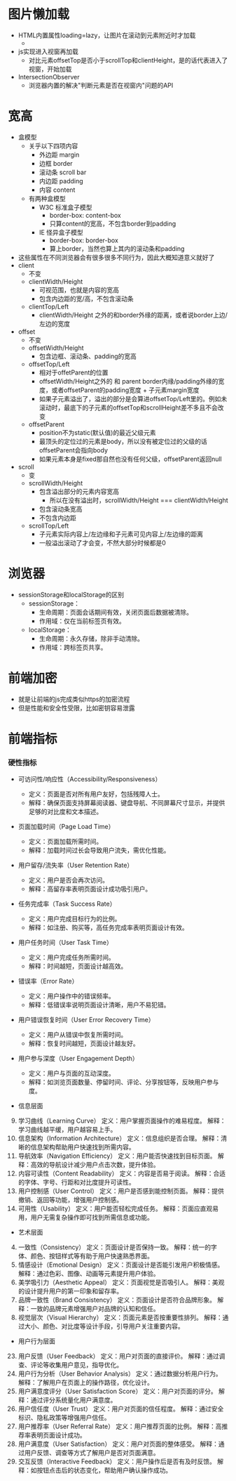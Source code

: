 # 图片懒加载
- HTML内置属性loading=lazy，让图片在滚动到元素附近时才加载
    - <img source='/xxx.jpg' loading='lazy' alt=''>
- js实现进入视窗再加载
    - 对比元素offsetTop是否小于scrollTop和clientHeight，是的话代表进入了视窗，开始加载
- IntersectionObserver
    - 浏览器内置的解决"判断元素是否在视窗内"问题的API


# 宽高
- 盒模型
    - 关乎以下四项内容
        - 外边距 margin
        - 边框 border
        - 滚动条 scroll bar
        - 内边距 padding
        - 内容 content
    - 有两种盒模型
        - W3C 标准盒子模型
            - border-box: content-box
            - 只算content的宽高，不包含border到padding
        - IE 怪异盒子模型
            - border-box: border-box
            - 算上border，当然也算上其内的滚动条和padding
- 这些属性在不同浏览器会有很多很多不同行为，因此大概知道意义就好了
- client
    - 不变
    - clientWidth/Height
        - 可视范围，也就是内容的宽高
        - 包含内边距的宽/高，不包含滚动条
    - clientTop/Left
        - clientWidth/Height 之外的和border外缘的距离，或者说border上边/左边的宽度
- offset
    - 不变
    - offsetWidth/Height
        - 包含边框、滚动条、padding的宽高
    - offsetTop/Left
        - 相对于offetParent的位置
        - offsetWidth/Height之外的 和 parent border内缘/padding外缘的宽度，或者offsetParent的padding宽度 + 子元素margin宽度
        - 如果子元素溢出了，溢出的部分是会算进offsetTop/Left里的。例如未滚动时，最底下的子元素的offsetTop和scrollHeight差不多且不会改变
    - offsetParent
        - position不为static(默认值)的最近父级元素
        - 最顶头的定位过的元素是body，所以没有被定位过的父级的话offsetParent会指向body
        - 如果元素本身是fixed那自然也没有任何父级，offsetParent返回null
- scroll
    - 变
    - scrollWidth/Height
        - 包含溢出部分的元素内容宽高
            - 所以在没有溢出时，scrollWidth/Height === clientWidth/Height
        - 包含滚动条宽高
        - 不包含内边距
    - scrollTop/Left
        - 子元素实际内容上/左边缘和子元素可见内容上/左边缘的距离
        - 一般溢出滚动了才会变，不然大部分时候都是0

# 浏览器
- sessionStorage和localStorage的区别
    - sessionStorage：
        - 生命周期：页面会话期间有效，关闭页面后数据被清除。
        - 作用域：仅在当前标签页有效。
    - localStorage：
        - 生命周期：永久存储，除非手动清除。
        - 作用域：跨标签页共享。

# 前端加密
- 就是让前端的js完成类似https的加密流程
- 但是性能和安全性受限，比如密钥容易泄露


# 前端指标
### 硬性指标
- 可访问性/响应性（Accessibility/Responsiveness）
    - 定义：页面是否对所有用户友好，包括残障人士。
    - 解释：确保页面支持屏幕阅读器、键盘导航、不同屏幕尺寸显示，并提供足够的对比度和文本描述。
- 页面加载时间（Page Load Time）
    - 定义：页面加载所需时间。
    - 解释：加载时间过长会导致用户流失，需优化性能。
- 用户留存/流失率（User Retention Rate）
    - 定义：用户是否会再次访问。
    - 解释：高留存率表明页面设计成功吸引用户。
- 任务完成率（Task Success Rate）
    - 定义：用户完成目标行为的比例。
    - 解释：如注册、购买等，高任务完成率表明页面设计有效。
- 用户任务时间（User Task Time）
    - 定义：用户完成任务所需时间。
    - 解释：时间越短，页面设计越高效。
- 错误率（Error Rate）
    - 定义：用户操作中的错误频率。
    - 解释：低错误率说明页面设计清晰，用户不易犯错。
- 用户错误恢复时间（User Error Recovery Time）
    - 定义：用户从错误中恢复所需时间。
    - 解释：恢复时间越短，页面设计越友好。
- 用户参与深度（User Engagement Depth）
    - 定义：用户与页面的互动深度。
    - 解释：如浏览页面数量、停留时间、评论、分享按钮等，反映用户参与度。



- 信息层面
9. 学习曲线（Learning Curve）
定义：用户掌握页面操作的难易程度。
解释：学习曲线越平缓，用户越容易上手。
11. 信息架构（Information Architecture）
定义：信息组织是否合理。
解释：清晰的信息架构帮助用户快速找到所需内容。
12. 导航效率（Navigation Efficiency）
定义：用户能否快速找到目标页面。
解释：高效的导航设计减少用户点击次数，提升体验。
13. 内容可读性（Content Readability）
定义：内容是否易于阅读。
解释：合适的字体、字号、行距和对比度提升可读性。
18. 用户控制感（User Control）
定义：用户是否感到能控制页面。
解释：提供撤销、返回等功能，增强用户控制感。
1. 可用性（Usability）
定义：用户能否轻松完成任务。
解释：页面应直观易用，用户无需复杂操作即可找到所需信息或功能。




- 艺术层面
4. 一致性（Consistency）
定义：页面设计是否保持一致。
解释：统一的字体、颜色、按钮样式等有助于用户快速熟悉界面。
10. 情感设计（Emotional Design）
定义：页面设计是否能引发用户积极情感。
解释：通过色彩、图像、动画等元素提升用户体验。
15. 美学吸引力（Aesthetic Appeal）
定义：页面视觉是否吸引人。
解释：美观的设计提升用户的第一印象和留存率。
17. 品牌一致性（Brand Consistency）
定义：页面设计是否符合品牌形象。
解释：一致的品牌元素增强用户对品牌的认知和信任。
3. 视觉层次（Visual Hierarchy）
定义：页面元素是否按重要性排列。
解释：通过大小、颜色、对比度等设计手段，引导用户关注重要内容。



- 用户行为层面
23. 用户反馈（User Feedback）
定义：用户对页面的直接评价。
解释：通过调查、评论等收集用户意见，指导优化。
24. 用户行为分析（User Behavior Analysis）
定义：通过数据分析用户行为。
解释：了解用户在页面上的操作路径，优化设计。
25. 用户满意度评分（User Satisfaction Score）
定义：用户对页面的评分。
解释：通过评分系统量化用户满意度。
28. 用户信任度（User Trust）
定义：用户对页面的信任程度。
解释：通过安全标识、隐私政策等增强用户信任。
29. 用户推荐率（User Referral Rate）
定义：用户推荐页面的比例。
解释：高推荐率表明页面设计成功。
6. 用户满意度（User Satisfaction）
定义：用户对页面的整体感受。
解释：通过用户反馈、调查等方式了解用户是否对页面满意。
14. 交互反馈（Interactive Feedback）
定义：用户操作后是否有及时反馈。
解释：如按钮点击后的状态变化，帮助用户确认操作成功。

